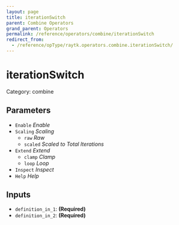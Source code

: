 ```yaml
---
layout: page
title: iterationSwitch
parent: Combine Operators
grand_parent: Operators
permalink: /reference/operators/combine/iterationSwitch
redirect_from:
  - /reference/opType/raytk.operators.combine.iterationSwitch/
---
```


# iterationSwitch

Category: combine



## Parameters

* `Enable` *Enable*
* `Scaling` *Scaling*
  * `raw` *Raw*
  * `scaled` *Scaled to Total Iterations*
* `Extend` *Extend*
  * `clamp` *Clamp*
  * `loop` *Loop*
* `Inspect` *Inspect*
* `Help` *Help*

## Inputs

* `definition_in_1`:  **(Required)**
* `definition_in_2`:  **(Required)**